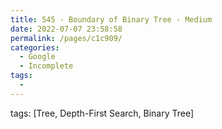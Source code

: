 ```yaml
---
title: 545 - Boundary of Binary Tree - Medium
date: 2022-07-07 23:58:58
permalink: /pages/c1c909/
categories:
  - Google
  - Incomplete
tags:
  - 
---
```

tags: [Tree, Depth-First Search, Binary Tree]